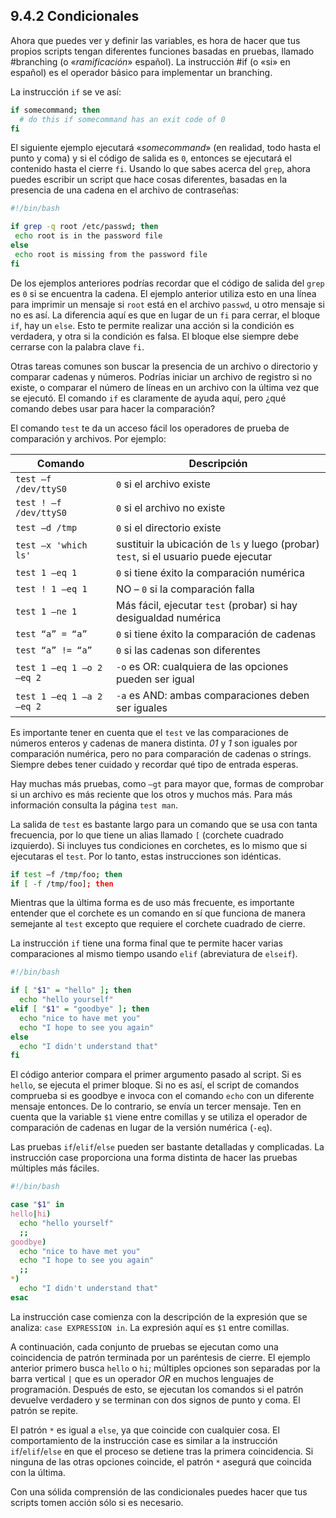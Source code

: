## 9.4.2 Condicionales
Ahora que puedes ver y definir las variables, es hora de hacer que tus propios scripts tengan diferentes funciones basadas en pruebas, llamado #branching (o «_ramificación_» español). La instrucción #if (o «si» en español) es el operador básico para implementar un branching.

La instrucción `if` se ve así:

```bash
if somecommand; then
  # do this if somecommand has an exit code of 0
fi
```

El siguiente ejemplo ejecutará «_somecommand_» (en realidad, todo hasta el punto y coma) y si el código de salida es `0`, entonces se ejecutará el contenido hasta el cierre `fi`. Usando lo que sabes acerca del `grep`, ahora puedes escribir un script que hace cosas diferentes, basadas en la presencia de una cadena en el archivo de contraseñas:

 ```bash
#!/bin/bash

if grep -q root /etc/passwd; then
  echo root is in the password file
else
  echo root is missing from the password file
fi
```

De los ejemplos anteriores podrías recordar que el código de salida del `grep` es `0` si se encuentra la cadena. El ejemplo anterior utiliza esto en una línea para imprimir un mensaje si `root` está en el archivo `passwd`, u otro mensaje si no es así. La diferencia aquí es que en lugar de un `fi` para cerrar, el bloque `if`, hay un `else`. Esto te permite realizar una acción si la condición es verdadera, y otra si la condición es falsa. El bloque else siempre debe cerrarse con la palabra clave `fi`.

Otras tareas comunes son buscar la presencia de un archivo o directorio y comparar cadenas y números. Podrías iniciar un archivo de registro si no existe, o comparar el número de líneas en un archivo con la última vez que se ejecutó. El comando `if` es claramente de ayuda aquí, pero ¿qué comando debes usar para hacer la comparación?

El comando `test` te da un acceso fácil los operadores de prueba de comparación y archivos. Por ejemplo:

Comando	|	Descripción
-|-
`test –f /dev/ttyS0`	|	`0` si el archivo existe
`test ! –f /dev/ttyS0`	|	`0` si el archivo no existe
`test –d /tmp`	|	`0` si el directorio existe
`test –x 'which ls'`	|	sustituir la ubicación de `ls` y luego (probar) `test`, si el usuario puede ejecutar
`test 1 –eq 1`	|	`0` si tiene éxito la comparación numérica
`test ! 1 –eq 1`	|	NO – `0` si la comparación falla
`test 1 –ne 1`	|	Más fácil, ejecutar `test` (probar) si hay desigualdad numérica
`test “a” = “a”`	|	`0` si tiene éxito la comparación de cadenas
`test “a” != “a”	`|	`0` si las cadenas son diferentes
`test 1 –eq 1 –o 2 –eq 2	`|	`-o` es OR: cualquiera de las opciones pueden ser igual
`test 1 –eq 1 –a 2 –eq 2	`|	`-a` es AND: ambas comparaciones deben ser iguales

Es importante tener en cuenta que el `test` ve las comparaciones de números enteros y cadenas de manera distinta. _01_ y _1_ son iguales por comparación numérica, pero no para comparación de cadenas o strings. Siempre debes tener cuidado y recordar qué tipo de entrada esperas.

Hay muchas más pruebas, como `–gt` para mayor que, formas de comprobar si un archivo es más reciente que los otros y muchos más. Para más información consulta la página `test man`.

La salida de `test` es bastante largo para un comando que se usa con tanta frecuencia, por lo que tiene un alias llamado `[` (corchete cuadrado izquierdo). Si incluyes tus condiciones en corchetes, es lo mismo que si ejecutaras el `test`. Por lo tanto, estas instrucciones son idénticas.

```bash
if test –f /tmp/foo; then
if [ -f /tmp/foo]; then
```

Mientras que la última forma es de uso más frecuente, es importante entender que el corchete es un comando en sí que funciona de manera semejante al `test` excepto que requiere el corchete cuadrado de cierre.

La instrucción `if` tiene una forma final que te permite hacer varias comparaciones al mismo tiempo usando `elif` (abreviatura de `elseif`).

```bash
#!/bin/bash

if [ "$1" = "hello" ]; then
  echo "hello yourself"
elif [ "$1" = "goodbye" ]; then
  echo "nice to have met you"
  echo "I hope to see you again"
else
  echo "I didn't understand that"
fi
```

El código anterior compara el primer argumento pasado al script. Si es `hello`, se ejecuta el primer bloque. Si no es así, el script de comandos comprueba si es goodbye e invoca con el comando `echo` con un diferente mensaje entonces. De lo contrario, se envía un tercer mensaje. Ten en cuenta que la variable `$1` viene entre comillas y se utiliza el operador de comparación de cadenas en lugar de la versión numérica (`-eq`).

Las pruebas `if`/`elif`/`else` pueden ser bastante detalladas y complicadas. La instrucción case proporciona una forma distinta de hacer las pruebas múltiples más fáciles.

```bash
#!/bin/bash

case "$1" in
hello|hi)
  echo "hello yourself"
  ;;
goodbye)
  echo "nice to have met you"
  echo "I hope to see you again"
  ;;
*)
  echo "I didn't understand that"
esac
```

La instrucción case comienza con la descripción de la expresión que se analiza: `case EXPRESSION in`. La expresión aquí es `$1` entre comillas.

A continuación, cada conjunto de pruebas se ejecutan como una coincidencia de patrón terminada por un paréntesis de cierre. El ejemplo anterior primero busca `hello` o `hi`; múltiples opciones son separadas por la barra vertical `|` que es un operador _OR_ en muchos lenguajes de programación. Después de esto, se ejecutan los comandos si el patrón devuelve verdadero y se terminan con dos signos de punto y coma. El patrón se repite.

El patrón `*` es igual a `else`, ya que coincide con cualquier cosa. El comportamiento de la instrucción case es similar a la instrucción `if`/`elif`/`else` en que el proceso se detiene tras la primera coincidencia. Si ninguna de las otras opciones coincide, el patrón `*` asegurá que coincida con la última.

Con una sólida comprensión de las condicionales puedes hacer que tus scripts tomen acción sólo si es necesario.